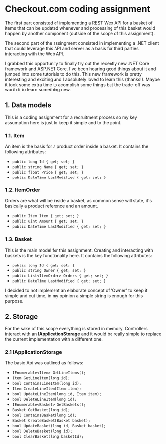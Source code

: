 # Checkout.com coding assignment

The first part consisted of implementing a REST Web API for a basket of items that can be updated whenever and processing of this basket would happen by another component (outside of the scope of this assignment).

The second part of the assingment consisted in implementing a .NET client that could leverage this API and server as a basis for third parties interacting with the Web API.

I grabbed this opportunity to finally try out the recently new .NET Core framework and ASP.NET Core. I've been hearing good things about it and jumped into some tutorials to do this. This new framework is pretty interesting and exciting and I absolutely loved to learn this (thanks!). Maybe it took some extra time to acomplish some things but the trade-off was worth it to learn something new.

## 1. Data models

This is a coding assignment for a recruitment process so my key assumption here is just to keep it simple and to the point.

### 1.1. Item

An item is the basis for a product order inside a basket. It contains the following attributes:
* ```public long Id { get; set; }```
* ```public string Name { get; set; }```
* ```public float Price { get; set; }```
* ```public DateTime LastModified { get; set; }```

### 1.2. ItemOrder

Orders are what will be inside a basket, as common sense will state, it's basically a product reference and an amount.
* ```public Item Item { get; set; }```
* ```public uint Amount { get; set; }```
* ```public DateTime LastModified { get; set; }```

### 1.3. Basket

This is the main model for this assignment. Creating and interacting with baskets is the key functionality here.
It contains the following attributes:
* ```public long Id { get; set; }```
* ```public string Owner { get; set; }```
* ```public List<ItemOrder> Orders { get; set; }```
* ```public DateTime LastModified { get; set; }```

I decided to not implement an elaborate concept of 'Owner' to keep it simple and cut time, in my opinion a simple string is enough for this purpose.

## 2. Storage

For the sake of this scope everything is stored in memory. Controllers interact with an **IApplicationStorage** and it would be really simple to replace the current implementation with a different one.

### 2.1 IApplicationStorage

The basic Api was outlined as follows:
* ```IEnumerable<Item> GetLineItems();```
* ```Item GetLineItem(long id);```
* ```bool ContainsLineItem(long id);```
* ```Item CreateLineItem(Item item);```
* ```bool UpdateLineItem(long id, Item item);```
* ```bool DeleteLineItem(long id);```
* ```IEnumerable<Basket> GetBaskets();```
* ```Basket GetBasket(long id);```
* ```bool ContainsBasket(long id);```
* ```Basket CreateBasket(Basket basket);```
* ```bool UpdateBasket(long id, Basket basket);```
* ```bool DeleteBasket(long id);```
* ```bool ClearBasket(long basketId);```

